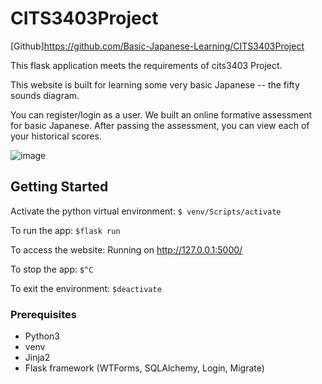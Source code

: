 # CITS3403Project
[Github]https://github.com/Basic-Japanese-Learning/CITS3403Project

This flask application meets the requirements of cits3403 Project. 

This website is built for learning some very basic Japanese -- the fifty sounds diagram. 

You can register/login as a user. We built an online formative assessment for basic Japanese. After passing the assessment, you can view each of your historical scores.

![image](https://user-images.githubusercontent.com/81564573/118383180-3cd0cd80-b62e-11eb-9fea-971b65a0a70f.png)


## Getting Started

Activate the python virtual environment:
`$ venv/Scripts/activate`

To run the app:
`$flask run`

To access the website:
Running on http://127.0.0.1:5000/

To stop the app:
`$^C`

To exit the environment:
`$deactivate`

### Prerequisites

* Python3
* venv
* Jinja2
* Flask framework (WTForms, SQLAlchemy, Login, Migrate)
